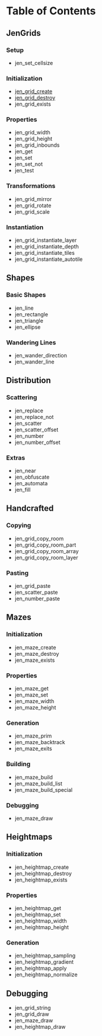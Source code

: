 # Table of Contents
## JenGrids
### Setup
* jen_set_cellsize
### Initialization
* [jen_grid_create](Documentation/1.%20JenGrids/1.2.%20Initialization/jen_grid_create.md)
* [jen_grid_destroy](jen_grid_destroy.md)
* jen_grid_exists
### Properties
* jen_grid_width
* jen_grid_height
* jen_grid_inbounds
* jen_get
* jen_set
* jen_set_not
* jen_test
### Transformations
* jen_grid_mirror
* jen_grid_rotate
* jen_grid_scale
### Instantiation
* jen_grid_instantiate_layer
* jen_grid_instantiate_depth
* jen_grid_instantiate_tiles
* jen_grid_instantiate_autotile
## Shapes
### Basic Shapes
* jen_line
* jen_rectangle
* jen_triangle
* jen_ellipse
### Wandering Lines
* jen_wander_direction
* jen_wander_line
## Distribution
### Scattering
* jen_replace
* jen_replace_not
* jen_scatter
* jen_scatter_offset
* jen_number
* jen_number_offset
### Extras
* jen_near
* jen_obfuscate
* jen_automata
* jen_fill
## Handcrafted
### Copying
* jen_grid_copy_room
* jen_grid_copy_room_part
* jen_grid_copy_room_array
* jen_grid_copy_room_layer
### Pasting
* jen_grid_paste
* jen_scatter_paste
* jen_number_paste
## Mazes
### Initialization
* jen_maze_create
* jen_maze_destroy
* jen_maze_exists
### Properties
* jen_maze_get
* jen_maze_set
* jen_maze_width
* jen_maze_height
### Generation
* jen_maze_prim
* jen_maze_backtrack
* jen_maze_exits
### Building
* jen_maze_build
* jen_maze_build_list
* jen_maze_build_special
### Debugging
* jen_maze_draw
## Heightmaps
### Initialization
* jen_heightmap_create
* jen_heightmap_destroy
* jen_heightmap_exists
### Properties
* jen_heightmap_get
* jen_heightmap_set
* jen_heightmap_width
* jen_heightmap_height
### Generation
* jen_heightmap_sampling
* jen_heightmap_gradient
* jen_heightmap_apply
* jen_heightmap_normalize
## Debugging
* jen_grid_string
* jen_grid_draw
* jen_maze_draw
* jen_heightmap_draw